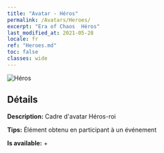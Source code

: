```yaml
---
title: "Avatar - Héros"
permalink: /Avatars/Heroes/
excerpt: "Era of Chaos  Héros"
last_modified_at: 2021-05-28
locale: fr
ref: "Heroes.md"
toc: false
classes: wide
---
```

 ![Héros](/images/a/avatarFrame_49.png)

## Détails

 **Description:** Cadre d'avatar Héros-roi 

 **Tips:** Élément obtenu en participant à un événement 

 **Is available:**  + 

